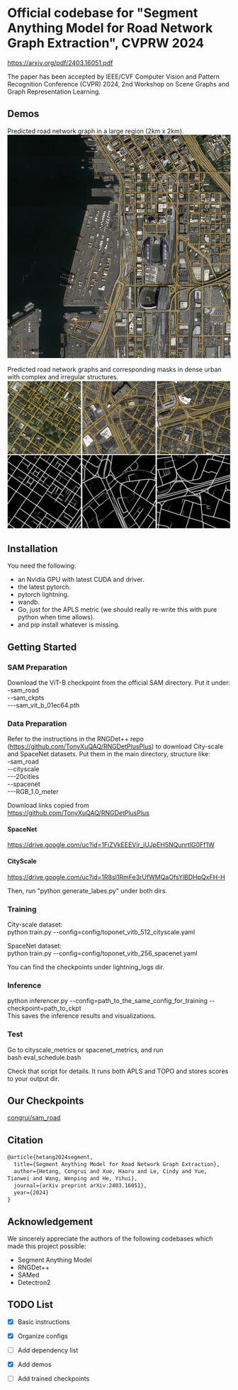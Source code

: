 # Official codebase for "Segment Anything Model for Road Network Graph Extraction", CVPRW 2024
https://arxiv.org/pdf/2403.16051.pdf

The paper has been accepted by IEEE/CVF Computer Vision and Pattern Recognition Conference (CVPR) 2024, 2nd Workshop on Scene Graphs and Graph Representation Learning.

## Demos
Predicted road network graph in a large region (2km x 2km).
![sam_road_cover](imgs/sam_road_cover.png)

Predicted road network graphs and corresponding masks in dense urban with complex and irregular structures.
![sam_road_mask_and_graph](imgs/sam_road_mask_and_graph.png)

## Installation
You need the following:
- an Nvidia GPU with latest CUDA and driver.
- the latest pytorch.
- pytorch lightning.
- wandb.
- Go, just for the APLS metric (we should really re-write this with pure python when time allows).
- and pip install whatever is missing.


## Getting Started

### SAM Preparation
Download the ViT-B checkpoint from the official SAM directory. Put it under:  
-sam_road  
--sam_ckpts  
---sam_vit_b_01ec64.pth  

### Data Preparation
Refer to the instructions in the RNGDet++ repo (https://github.com/TonyXuQAQ/RNGDetPlusPlus) to download City-scale and SpaceNet datasets.
Put them in the main directory, structure like:  
-sam_road  
--cityscale  
---20cities  
--spacenet  
---RGB_1.0_meter  

Download links copied from https://github.com/TonyXuQAQ/RNGDetPlusPlus
#### SpaceNet
https://drive.google.com/uc?id=1FiZVkEEEVir_iUJpEH5NQunrtlG0Ff1W
#### CityScale
https://drive.google.com/uc?id=1R8sI1RmFe3rUfWMQaOfsYlBDHpQxFH-H

Then, run "python generate_labes.py" under both dirs.

### Training
City-scale dataset:  
python train.py --config=config/toponet_vitb_512_cityscale.yaml  

SpaceNet dataset:  
python train.py --config=config/toponet_vitb_256_spacenet.yaml  

You can find the checkpoints under lightning_logs dir.

### Inference
python inferencer.py --config=path_to_the_same_config_for_training --checkpoint=path_to_ckpt  
This saves the inference results and visualizations.

### Test
Go to cityscale_metrics or spacenet_metrics, and run  
bash eval_schedule.bash  

Check that script for details. It runs both APLS and TOPO and stores scores to your output dir.

## Our Checkpoints
[congrui/sam_road](https://huggingface.co/congrui/sam_road)

## Citation
```
@article{hetang2024segment,
  title={Segment Anything Model for Road Network Graph Extraction},
  author={Hetang, Congrui and Xue, Haoru and Le, Cindy and Yue, Tianwei and Wang, Wenping and He, Yihui},
  journal={arXiv preprint arXiv:2403.16051},
  year={2024}
}
```

## Acknowledgement
We sincerely appreciate the authors of the following codebases which made this project possible:
- Segment Anything Model  
- RNGDet++  
- SAMed  
- Detectron2  

## TODO List
- [x] Basic instructions
- [x] Organize configs
- [ ] Add dependency list
- [x] Add demos
- [ ] Add trained checkpoints



